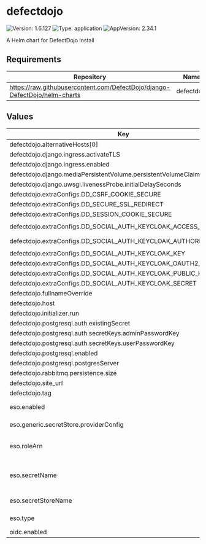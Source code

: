 # defectdojo

![Version: 1.6.127](https://img.shields.io/badge/Version-1.6.127-informational?style=flat-square) ![Type: application](https://img.shields.io/badge/Type-application-informational?style=flat-square) ![AppVersion: 2.34.1](https://img.shields.io/badge/AppVersion-2.34.1-informational?style=flat-square)

A Helm chart for DefectDojo Install

## Requirements

| Repository                                                                 | Name       | Version |
| -------------------------------------------------------------------------- | ---------- | ------- |
| https://raw.githubusercontent.com/DefectDojo/django-DefectDojo/helm-charts | defectdojo | 1.6.127 |

## Values

| Key                                                                | Type   | Default                                                                           | Description                                                                 |
| ------------------------------------------------------------------ | ------ | --------------------------------------------------------------------------------- | --------------------------------------------------------------------------- |
| defectdojo.alternativeHosts[0]                                     | string | `"defectdojo-django.defectdojo"`                                                  |                                                                             |
| defectdojo.django.ingress.activateTLS                              | bool   | `false`                                                                           |                                                                             |
| defectdojo.django.ingress.enabled                                  | bool   | `true`                                                                            |                                                                             |
| defectdojo.django.mediaPersistentVolume.persistentVolumeClaim.size | string | `"2Gi"`                                                                           |                                                                             |
| defectdojo.django.uwsgi.livenessProbe.initialDelaySeconds          | int    | `20`                                                                              |                                                                             |
| defectdojo.extraConfigs.DD_CSRF_COOKIE_SECURE                      | string | `"True"`                                                                          |                                                                             |
| defectdojo.extraConfigs.DD_SECURE_SSL_REDIRECT                     | string | `"False"`                                                                         |                                                                             |
| defectdojo.extraConfigs.DD_SESSION_COOKIE_SECURE                   | string | `"True"`                                                                          |                                                                             |
| defectdojo.extraConfigs.DD_SOCIAL_AUTH_KEYCLOAK_ACCESS_TOKEN_URL   | string | `"https://keycloak.example.com/auth/realms/shared/protocol/openid-connect/token"` |                                                                             |
| defectdojo.extraConfigs.DD_SOCIAL_AUTH_KEYCLOAK_AUTHORIZATION_URL  | string | `"https://keycloak.example.com/auth/realms/shared/protocol/openid-connect/auth"`  |                                                                             |
| defectdojo.extraConfigs.DD_SOCIAL_AUTH_KEYCLOAK_KEY                | string | `"defectdojo"`                                                                    |                                                                             |
| defectdojo.extraConfigs.DD_SOCIAL_AUTH_KEYCLOAK_OAUTH2_ENABLED     | string | `"True"`                                                                          |                                                                             |
| defectdojo.extraConfigs.DD_SOCIAL_AUTH_KEYCLOAK_PUBLIC_KEY         | string | `"<RS256_KEY>"`                                                                   |                                                                             |
| defectdojo.extraConfigs.DD_SOCIAL_AUTH_KEYCLOAK_SECRET             | string | `"defectdojo-extrasecrets"`                                                       |                                                                             |
| defectdojo.fullnameOverride                                        | string | `"defectdojo"`                                                                    |                                                                             |
| defectdojo.host                                                    | string | `"defectdojo.example.com"`                                                        |                                                                             |
| defectdojo.initializer.run                                         | bool   | `true`                                                                            |                                                                             |
| defectdojo.postgresql.auth.existingSecret                          | string | `"defectdojo-pguser-defectdojo"`                                                  |                                                                             |
| defectdojo.postgresql.auth.secretKeys.adminPasswordKey             | string | `"password"`                                                                      |                                                                             |
| defectdojo.postgresql.auth.secretKeys.userPasswordKey              | string | `"password"`                                                                      |                                                                             |
| defectdojo.postgresql.enabled                                      | bool   | `false`                                                                           |                                                                             |
| defectdojo.postgresql.postgresServer                               | string | `"defectdojo-primary.defectdojo.svc"`                                             |                                                                             |
| defectdojo.rabbitmq.persistence.size                               | string | `"1Gi"`                                                                           |                                                                             |
| defectdojo.site_url                                                | string | `"https://defectdojo.example.com"`                                                |                                                                             |
| defectdojo.tag                                                     | string | `"2.34.1"`                                                                        |                                                                             |
| eso.enabled                                                        | bool   | `true`                                                                            | Install components of the ESO.                                              |
| eso.generic.secretStore.providerConfig                             | object | `{}`                                                                              | Defines SecretStore provider configuration.                                 |
| eso.roleArn                                                        | string | `"arn:aws:iam::012345678910:role/AWSIRSA_Shared_ExternalSecretOperatorAccess"`    | Role ARN for the ExternalSecretOperator to assume.                          |
| eso.secretName                                                     | string | `"/infra/core/addons//defectdojo"`                                                | Value name in AWS ParameterStore, AWS SecretsManager or other Secret Store. |
| eso.secretStoreName                                                | string | `"aws-parameterstore"`                                                            | Defines Secret Store name.                                                  |
| eso.type                                                           | string | `"aws"`                                                                           | Defines provider type. One of `aws` or `generic`.                           |
| oidc.enabled                                                       | bool   | `false`                                                                           |                                                                             |
